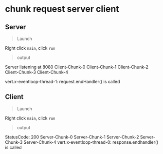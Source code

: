 # chunk request server client

## Server

> Launch

Right click `main`, click `run`

> output

Server listening at 8080
Client-Chunk-0
Client-Chunk-1
Client-Chunk-2
Client-Chunk-3
Client-Chunk-4

vert.x-eventloop-thread-1: request.endHandler() is called

## Client

> Launch

Right click `main`, click `run`

> output

StatusCode: 200
Server-Chunk-0
Server-Chunk-1
Server-Chunk-2
Server-Chunk-3
Server-Chunk-4
vert.x-eventloop-thread-0: response.endhandler() is called
